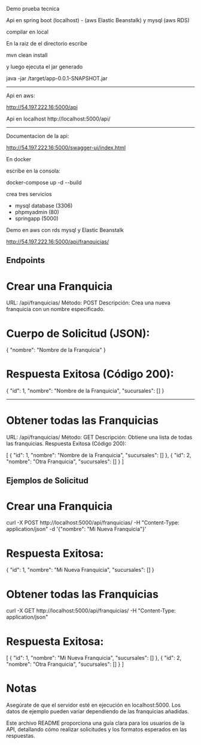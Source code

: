Demo prueba tecnica

Api en spring boot (localhost) -  (aws Elastic Beanstalk) y mysql (aws RDS)

compilar en local

En la raiz de el directorio escribe

mvn clean install

y luego ejecuta el jar generado

java -jar /target/app-0.0.1-SNAPSHOT.jar

-----------------------
Api en aws: 

http://54.197.222.16:5000/api

Api en localhost
http://localhost:5000/api/

----------------------
Documentacion de la api:

http://54.197.222.16:5000/swagger-ui/index.html

En docker

escribe en la consola:

docker-compose up -d --build

crea tres servicios

- mysql database (3306)
- phpmyadmin (80)
- springapp (5000)


Demo en aws con rds mysql y Elastic Beanstalk

http://54.197.222.16:5000/api/franquicias/


## Endpoints

# Crear una Franquicia
URL: /api/franquicias/
Método: POST
Descripción: Crea una nueva franquicia con un nombre especificado.

# Cuerpo de Solicitud (JSON):

{
  "nombre": "Nombre de la Franquicia"
}

# Respuesta Exitosa (Código 200):

{
  "id": 1,
  "nombre": "Nombre de la Franquicia",
  "sucursales": []
}

-----------------------------------------
# Obtener todas las Franquicias

URL: /api/franquicias/
Método: GET
Descripción: Obtiene una lista de todas las franquicias.
Respuesta Exitosa (Código 200):

[
  {
    "id": 1,
    "nombre": "Nombre de la Franquicia",
    "sucursales": []
  },
  {
    "id": 2,
    "nombre": "Otra Franquicia",
    "sucursales": []
  }
]

## Ejemplos de Solicitud

# Crear una Franquicia
curl -X POST http://localhost:5000/api/franquicias/ -H "Content-Type: application/json" -d '{"nombre": "Mi Nueva Franquicia"}'

# Respuesta Exitosa:
{
  "id": 1,
  "nombre": "Mi Nueva Franquicia",
  "sucursales": []
}

# Obtener todas las Franquicias

curl -X GET http://localhost:5000/api/franquicias/ -H "Content-Type: application/json"

# Respuesta Exitosa:

[
  {
    "id": 1,
    "nombre": "Mi Nueva Franquicia",
    "sucursales": []
  },
  {
    "id": 2,
    "nombre": "Otra Franquicia",
    "sucursales": []
  }
]

# Notas

Asegúrate de que el servidor esté en ejecución en localhost:5000.
Los datos de ejemplo pueden variar dependiendo de las franquicias añadidas.


Este archivo README proporciona una guía clara para los usuarios de la API, detallando cómo realizar solicitudes y los formatos esperados en las respuestas.

